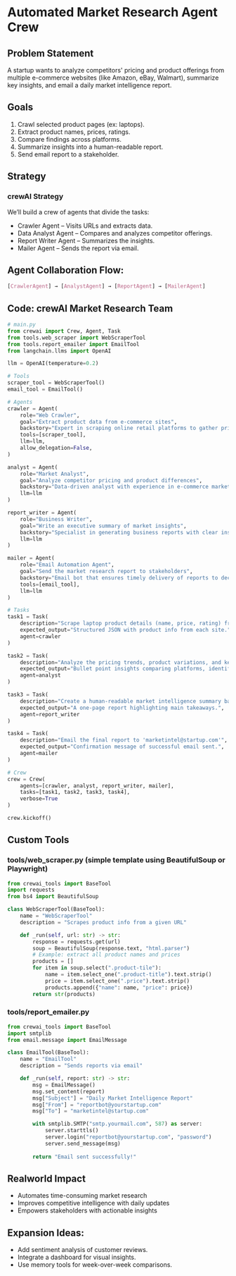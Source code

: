 # Automated Market Research Agent Crew

## Problem Statement
A startup wants to analyze competitors' pricing and product offerings from multiple e-commerce websites (like Amazon, eBay, Walmart), summarize key insights, and email a daily market intelligence report.

## Goals
1. Crawl selected product pages (ex: laptops).
2. Extract product names, prices, ratings.
3. Compare findings across platforms.
4. Summarize insights into a human-readable report.
5. Send email report to a stakeholder.

## Strategy
### crewAI Strategy

We’ll build a crew of agents that divide the tasks:
* Crawler Agent – Visits URLs and extracts data.
* Data Analyst Agent – Compares and analyzes competitor offerings.
* Report Writer Agent – Summarizes the insights.
* Mailer Agent – Sends the report via email.

## Agent Collaboration Flow:
``` css
[CrawlerAgent] → [AnalystAgent] → [ReportAgent] → [MailerAgent]
```

## Code: crewAI Market Research Team
``` python
# main.py
from crewai import Crew, Agent, Task
from tools.web_scraper import WebScraperTool
from tools.report_emailer import EmailTool
from langchain.llms import OpenAI

llm = OpenAI(temperature=0.2)

# Tools
scraper_tool = WebScraperTool()
email_tool = EmailTool()

# Agents
crawler = Agent(
    role="Web Crawler",
    goal="Extract product data from e-commerce sites",
    backstory="Expert in scraping online retail platforms to gather pricing and product information.",
    tools=[scraper_tool],
    llm=llm,
    allow_delegation=False,
)

analyst = Agent(
    role="Market Analyst",
    goal="Analyze competitor pricing and product differences",
    backstory="Data-driven analyst with experience in e-commerce market trends.",
    llm=llm
)

report_writer = Agent(
    role="Business Writer",
    goal="Write an executive summary of market insights",
    backstory="Specialist in generating business reports with clear insights and recommendations.",
    llm=llm
)

mailer = Agent(
    role="Email Automation Agent",
    goal="Send the market research report to stakeholders",
    backstory="Email bot that ensures timely delivery of reports to decision makers.",
    tools=[email_tool],
    llm=llm
)

# Tasks
task1 = Task(
    description="Scrape laptop product details (name, price, rating) from Amazon, eBay, and Walmart.",
    expected_output="Structured JSON with product info from each site.",
    agent=crawler
)

task2 = Task(
    description="Analyze the pricing trends, product variations, and key competitor strategies.",
    expected_output="Bullet point insights comparing platforms, identifying best deals, price differences.",
    agent=analyst
)

task3 = Task(
    description="Create a human-readable market intelligence summary based on the analysis.",
    expected_output="A one-page report highlighting main takeaways.",
    agent=report_writer
)

task4 = Task(
    description="Email the final report to 'marketintel@startup.com'",
    expected_output="Confirmation message of successful email sent.",
    agent=mailer
)

# Crew
crew = Crew(
    agents=[crawler, analyst, report_writer, mailer],
    tasks=[task1, task2, task3, task4],
    verbose=True
)

crew.kickoff()

```
## Custom Tools
### **tools/web_scraper.py** (simple template using BeautifulSoup or Playwright)
``` python
from crewai_tools import BaseTool
import requests
from bs4 import BeautifulSoup

class WebScraperTool(BaseTool):
    name = "WebScraperTool"
    description = "Scrapes product info from a given URL"

    def _run(self, url: str) -> str:
        response = requests.get(url)
        soup = BeautifulSoup(response.text, "html.parser")
        # Example: extract all product names and prices
        products = []
        for item in soup.select(".product-tile"):
            name = item.select_one(".product-title").text.strip()
            price = item.select_one(".price").text.strip()
            products.append({"name": name, "price": price})
        return str(products)
```
### **tools/report_emailer.py** 
``` python
from crewai_tools import BaseTool
import smtplib
from email.message import EmailMessage

class EmailTool(BaseTool):
    name = "EmailTool"
    description = "Sends reports via email"

    def _run(self, report: str) -> str:
        msg = EmailMessage()
        msg.set_content(report)
        msg["Subject"] = "Daily Market Intelligence Report"
        msg["From"] = "reportbot@yourstartup.com"
        msg["To"] = "marketintel@startup.com"

        with smtplib.SMTP("smtp.yourmail.com", 587) as server:
            server.starttls()
            server.login("reportbot@yourstartup.com", "password")
            server.send_message(msg)
        
        return "Email sent successfully!"
```
## Realworld Impact
* Automates time-consuming market research
* Improves competitive intelligence with daily updates
* Empowers stakeholders with actionable insights

## Expansion Ideas:
* Add sentiment analysis of customer reviews.
* Integrate a dashboard for visual insights.
* Use memory tools for week-over-week comparisons.


